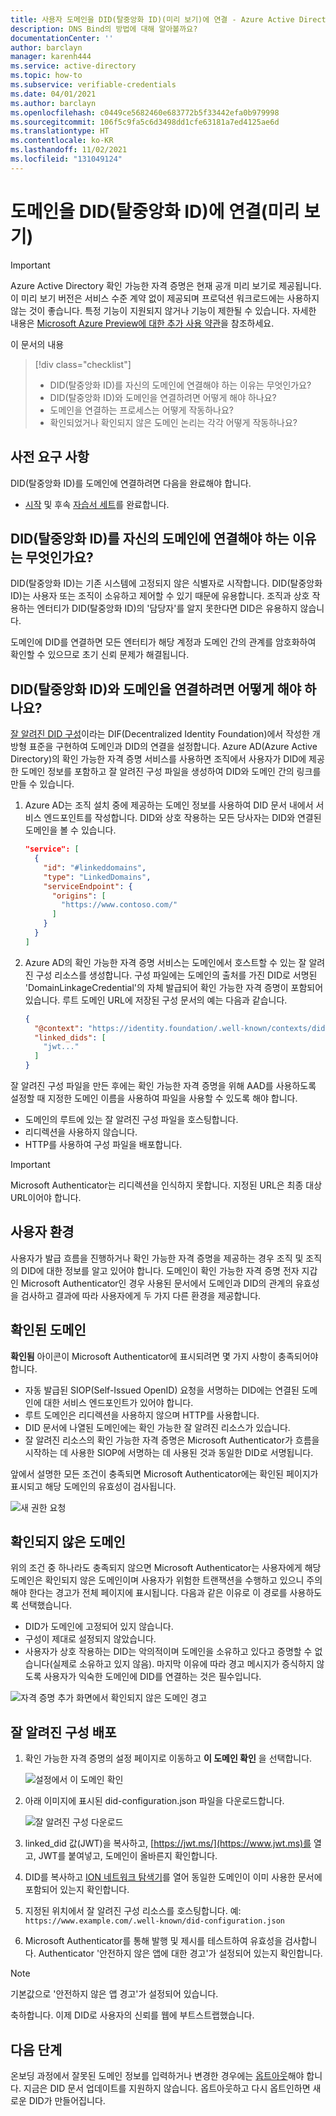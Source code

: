 ```yaml
---
title: 사용자 도메인을 DID(탈중앙화 ID)(미리 보기)에 연결 - Azure Active Directory 확인 가능한 자격 증명
description: DNS Bind의 방법에 대해 알아볼까요?
documentationCenter: ''
author: barclayn
manager: karenh444
ms.service: active-directory
ms.topic: how-to
ms.subservice: verifiable-credentials
ms.date: 04/01/2021
ms.author: barclayn
ms.openlocfilehash: c0449ce5682460e683772b5f33442efa0b979998
ms.sourcegitcommit: 106f5c9fa5c6d3498dd1cfe63181a7ed4125ae6d
ms.translationtype: HT
ms.contentlocale: ko-KR
ms.lasthandoff: 11/02/2021
ms.locfileid: "131049124"
---
```

# <a name="link-your-domain-to-your-decentralized-identifier-did-preview"></a>도메인을 DID(탈중앙화 ID)에 연결(미리 보기)

> [!IMPORTANT]
> Azure Active Directory 확인 가능한 자격 증명은 현재 공개 미리 보기로 제공됩니다.
> 이 미리 보기 버전은 서비스 수준 계약 없이 제공되며 프로덕션 워크로드에는 사용하지 않는 것이 좋습니다. 특정 기능이 지원되지 않거나 기능이 제한될 수 있습니다. 자세한 내용은 [Microsoft Azure Preview에 대한 추가 사용 약관](https://azure.microsoft.com/support/legal/preview-supplemental-terms/)을 참조하세요.

이 문서의 내용
> [!div class="checklist"]
> * DID(탈중앙화 ID)를 자신의 도메인에 연결해야 하는 이유는 무엇인가요?
> * DID(탈중앙화 ID)와 도메인을 연결하려면 어떻게 해야 하나요?
> * 도메인을 연결하는 프로세스는 어떻게 작동하나요?
> * 확인되었거나 확인되지 않은 도메인 논리는 각각 어떻게 작동하나요?

## <a name="prerequisites"></a>사전 요구 사항

DID(탈중앙화 ID)를 도메인에 연결하려면 다음을 완료해야 합니다.

- [시작](get-started-verifiable-credentials.md) 및 후속 [자습서 세트](enable-your-tenant-verifiable-credentials.md)를 완료합니다.

## <a name="why-do-we-need-to-link-our-did-to-our-domain"></a>DID(탈중앙화 ID)를 자신의 도메인에 연결해야 하는 이유는 무엇인가요?

DID(탈중앙화 ID)는 기존 시스템에 고정되지 않은 식별자로 시작합니다. DID(탈중앙화 ID)는 사용자 또는 조직이 소유하고 제어할 수 있기 때문에 유용합니다. 조직과 상호 작용하는 엔터티가 DID(탈중앙화 ID)의 '담당자'를 알지 못한다면 DID은 유용하지 않습니다.

도메인에 DID를 연결하면 모든 엔터티가 해당 계정과 도메인 간의 관계를 암호화하여 확인할 수 있으므로 초기 신뢰 문제가 해결됩니다.

## <a name="how-do-we-link-dids-and-domains"></a>DID(탈중앙화 ID)와 도메인을 연결하려면 어떻게 해야 하나요?

[잘 알려진 DID 구성](https://identity.foundation/.well-known/resources/did-configuration/)이라는 DIF(Decentralized Identity Foundation)에서 작성한 개방형 표준을 구현하여 도메인과 DID의 연결을 설정합니다. Azure AD(Azure Active Directory)의 확인 가능한 자격 증명 서비스를 사용하면 조직에서 사용자가 DID에 제공한 도메인 정보를 포함하고 잘 알려진 구성 파일을 생성하여 DID와 도메인 간의 링크를 만들 수 있습니다.

1. Azure AD는 조직 설치 중에 제공하는 도메인 정보를 사용하여 DID 문서 내에서 서비스 엔드포인트를 작성합니다. DID와 상호 작용하는 모든 당사자는 DID와 연결된 도메인을 볼 수 있습니다.  

    ```json
    "service": [
      {
        "id": "#linkeddomains",
        "type": "LinkedDomains",
        "serviceEndpoint": {
          "origins": [
            "https://www.contoso.com/"
          ]
        }
      }
    ]
    ```

2. Azure AD의 확인 가능한 자격 증명 서비스는 도메인에서 호스트할 수 있는 잘 알려진 구성 리소스를 생성합니다. 구성 파일에는 도메인의 출처를 가진 DID로 서명된 'DomainLinkageCredential'의 자체 발급되어 확인 가능한 자격 증명이 포함되어 있습니다. 루트 도메인 URL에 저장된 구성 문서의 예는 다음과 같습니다.


    ```json
    {
      "@context": "https://identity.foundation/.well-known/contexts/did-configuration-v0.0.jsonld",
      "linked_dids": [
        "jwt..."
      ]
    }
    ```

잘 알려진 구성 파일을 만든 후에는 확인 가능한 자격 증명을 위해 AAD를 사용하도록 설정할 때 지정한 도메인 이름을 사용하여 파일을 사용할 수 있도록 해야 합니다.

* 도메인의 루트에 있는 잘 알려진 구성 파일을 호스팅합니다.
* 리디렉션을 사용하지 않습니다.
* HTTP를 사용하여 구성 파일을 배포합니다.

>[!IMPORTANT]
>Microsoft Authenticator는 리디렉션을 인식하지 못합니다. 지정된 URL은 최종 대상 URL이어야 합니다.

## <a name="user-experience"></a>사용자 환경 

사용자가 발급 흐름을 진행하거나 확인 가능한 자격 증명을 제공하는 경우 조직 및 조직의 DID에 대한 정보를 알고 있어야 합니다. 도메인이 확인 가능한 자격 증명 전자 지갑인 Microsoft Authenticator인 경우 사용된 문서에서 도메인과 DID의 관계의 유효성을 검사하고 결과에 따라 사용자에게 두 가지 다른 환경을 제공합니다.

## <a name="verified-domain"></a>확인된 도메인

**확인됨** 아이콘이 Microsoft Authenticator에 표시되려면 몇 가지 사항이 충족되어야 합니다.

* 자동 발급된 SIOP(Self-Issued OpenID) 요청을 서명하는 DID에는 연결된 도메인에 대한 서비스 엔드포인트가 있어야 합니다.
* 루트 도메인은 리디렉션을 사용하지 않으며 HTTP를 사용합니다.
* DID 문서에 나열된 도메인에는 확인 가능한 잘 알려진 리소스가 있습니다.
* 잘 알려진 리소스의 확인 가능한 자격 증명은 Microsoft Authenticator가 흐름을 시작하는 데 사용한 SIOP에 서명하는 데 사용된 것과 동일한 DID로 서명됩니다.

앞에서 설명한 모든 조건이 충족되면 Microsoft Authenticator에는 확인된 페이지가 표시되고 해당 도메인의 유효성이 검사됩니다.

![새 권한 요청](media/how-to-dnsbind/new-permission-request.png) 

## <a name="unverified-domain"></a>확인되지 않은 도메인

위의 조건 중 하나라도 충족되지 않으면 Microsoft Authenticator는 사용자에게 해당 도메인은 확인되지 않은 도메인이며 사용자가 위험한 트랜잭션을 수행하고 있으니 주의해야 한다는 경고가 전체 페이지에 표시됩니다. 다음과 같은 이유로 이 경로를 사용하도록 선택했습니다.

* DID가 도메인에 고정되어 있지 않습니다.
* 구성이 제대로 설정되지 않았습니다.
* 사용자가 상호 작용하는 DID는 악의적이며 도메인을 소유하고 있다고 증명할 수 없습니다(실제로 소유하고 있지 않음). 마지막 이유에 따라 경고 메시지가 증식하지 않도록 사용자가 익숙한 도메인에 DID를 연결하는 것은 필수입니다.

![자격 증명 추가 화면에서 확인되지 않은 도메인 경고](media/how-to-dnsbind/add-credential-not-verified-authenticated.png)

## <a name="distribute-well-known-config"></a>잘 알려진 구성 배포

1. 확인 가능한 자격 증명의 설정 페이지로 이동하고 **이 도메인 확인** 을 선택합니다.

   ![설정에서 이 도메인 확인](media/how-to-dnsbind/settings-verify.png) 

2. 아래 이미지에 표시된 did-configuration.json 파일을 다운로드합니다.

   ![잘 알려진 구성 다운로드](media/how-to-dnsbind/verify-download.png) 

3. linked_did 값(JWT)을 복사하고, [https://jwt.ms/](https://www.jwt.ms)를 열고, JWT를 붙여넣고, 도메인이 올바른지 확인합니다.

4. DID를 복사하고 [ION 네트워크 탐색기](https://identity.foundation/ion/explorer)를 열어 동일한 도메인이 이미 사용한 문서에 포함되어 있는지 확인합니다. 

5. 지정된 위치에서 잘 알려진 구성 리소스를 호스팅합니다. 예: `https://www.example.com/.well-known/did-configuration.json`

6. Microsoft Authenticator를 통해 발행 및 제시를 테스트하여 유효성을 검사합니다. Authenticator '안전하지 않은 앱에 대한 경고'가 설정되어 있는지 확인합니다.

>[!NOTE]
>기본값으로 '안전하지 않은 앱 경고'가 설정되어 있습니다.

축하합니다. 이제 DID로 사용자의 신뢰를 웹에 부트스트랩했습니다.

## <a name="next-steps"></a>다음 단계

온보딩 과정에서 잘못된 도메인 정보를 입력하거나 변경한 경우에는 [옵트아웃](how-to-opt-out.md)해야 합니다. 지금은 DID 문서 업데이트를 지원하지 않습니다. 옵트아웃하고 다시 옵트인하면 새로운 DID가 만들어집니다.
